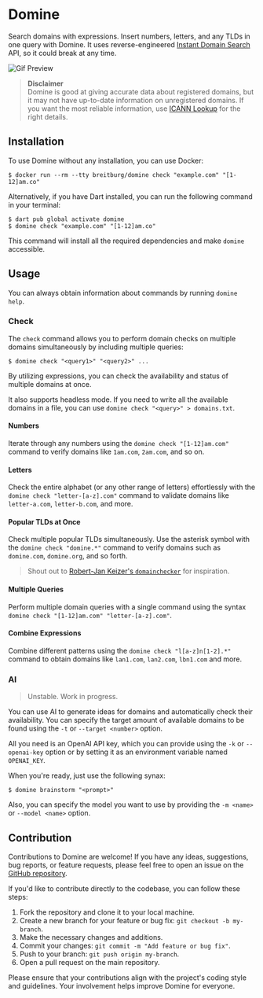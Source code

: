 # Domine

Search domains with expressions. Insert numbers, letters, and any TLDs in one query with Domine. It uses reverse-engineered [Instant Domain Search](https://instantdomainsearch.com/) API, so it could break at any time.

![Gif Preview](https://github.com/breitburg/domine/assets/25728414/71f50a81-ab89-426a-a0ad-500ad083b662)

> **Disclaimer**  
> Domine is good at giving accurate data about registered domains, but it may not have up-to-date information on unregistered domains. If you want the most reliable information, use [ICANN Lookup](https://lookup.icann.org/) for the right details.

## Installation

To use Domine without any installation, you can use Docker:

```console
$ docker run --rm --tty breitburg/domine check "example.com" "[1-12]am.co"
```

Alternatively, if you have Dart installed, you can run the following command in your terminal:

```console
$ dart pub global activate domine
$ domine check "example.com" "[1-12]am.co"
```

This command will install all the required dependencies and make `domine` accessible.

## Usage

You can always obtain information about commands by running `domine help`.

### Check

The `check` command allows you to perform domain checks on multiple domains simultaneously by including multiple queries:

```console
$ domine check "<query1>" "<query2>" ...
```

By utilizing expressions, you can check the availability and status of multiple domains at once.

It also supports headless mode. If you need to write all the available domains in a file, you can use `domine check "<query>" > domains.txt`.

#### Numbers

Iterate through any numbers using the `domine check "[1-12]am.com"` command to verify domains like `1am.com`, `2am.com`, and so on.

#### Letters

Check the entire alphabet (or any other range of letters) effortlessly with the `domine check "letter-[a-z].com"` command to validate domains like `letter-a.com`, `letter-b.com`, and more.

#### Popular TLDs at Once

Check multiple popular TLDs simultaneously. Use the asterisk symbol with the `domine check "domine.*"` command to verify domains such as `domine.com`, `domine.org`, and so forth.

> Shout out to [Robert-Jan Keizer's `domainchecker`](https://github.com/KeizerDev/domainchecker) for inspiration.

#### Multiple Queries

Perform multiple domain queries with a single command using the syntax `domine check "[1-12]am.com" "letter-[a-z].com"`.

#### Combine Expressions

Combine different patterns using the `domine check "l[a-z]n[1-2].*"` command to obtain domains like `lan1.com`, `lan2.com`, `lbn1.com` and more.

### AI

> Unstable. Work in progress.

You can use AI to generate ideas for domains and automatically check their availability. You can specify the target amount of available domains to be found using the `-t` or `--target <number>` option.

All you need is an OpenAI API key, which you can provide using the `-k` or `--openai-key` option or by setting it as an environment variable named `OPENAI_KEY`.

When you're ready, just use the following synax:

```console
$ domine brainstorm "<prompt>"
```

Also, you can specify the model you want to use by providing the `-m <name>` or `--model <name>` option.

## Contribution

Contributions to Domine are welcome! If you have any ideas, suggestions, bug reports, or feature requests, please feel free to open an issue on the [GitHub repository](https://github.com/breitburg/domine). 

If you'd like to contribute directly to the codebase, you can follow these steps:

1. Fork the repository and clone it to your local machine.
2. Create a new branch for your feature or bug fix: `git checkout -b my-branch`.
3. Make the necessary changes and additions.
4. Commit your changes: `git commit -m "Add feature or bug fix"`.
5. Push to your branch: `git push origin my-branch`.
6. Open a pull request on the main repository.

Please ensure that your contributions align with the project's coding style and guidelines. Your involvement helps improve Domine for everyone.
